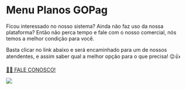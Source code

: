 # Menu Planos GOPag

Ficou interessado no nosso sistema? Ainda não faz uso da nossa plataforma? Então não perca tempo e fale com o nosso comercial, nós temos a melhor condição para você. 

Basta clicar no link abaixo e será encaminhado para um de nossos atendentes, e assim saber qual a melhor opção para o que precisa! 😉👍


[🧑‍💻 FALE CONOSCO!](https://api.whatsapp.com/send?phone=556237735650&text=Ol%C3%A1%2C%20gostaria%20de%20informações%20sobre%20os%20planos%20da%20GOpag)


![](https://gopag.com.br/loja/assets/img/logo.png)